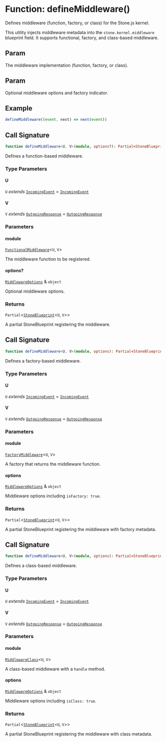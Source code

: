 # Function: defineMiddleware()

Defines middleware (function, factory, or class) for the Stone.js kernel.

This utility injects middleware metadata into the `stone.kernel.middleware` blueprint field.
It supports functional, factory, and class-based middleware.

## Param

The middleware implementation (function, factory, or class).

## Param

Optional middleware options and factory indicator.

## Example

```ts
defineMiddleware((event, next) => next(event))
```

## Call Signature

```ts
function defineMiddleware<U, V>(module, options?): Partial<StoneBlueprint<U, V>>;
```

Defines a function-based middleware.

### Type Parameters

#### U

`U` *extends* [`IncomingEvent`](../../../events/IncomingEvent/classes/IncomingEvent.md) = [`IncomingEvent`](../../../events/IncomingEvent/classes/IncomingEvent.md)

#### V

`V` *extends* [`OutgoingResponse`](../../../events/OutgoingResponse/classes/OutgoingResponse.md) = [`OutgoingResponse`](../../../events/OutgoingResponse/classes/OutgoingResponse.md)

### Parameters

#### module

[`FunctionalMiddleware`](../../../declarations/type-aliases/FunctionalMiddleware.md)\<`U`, `V`\>

The middleware function to be registered.

#### options?

[`MiddlewareOptions`](../../../declarations/interfaces/MiddlewareOptions.md) & `object`

Optional middleware options.

### Returns

`Partial`\<[`StoneBlueprint`](../../../options/StoneBlueprint/interfaces/StoneBlueprint.md)\<`U`, `V`\>\>

A partial StoneBlueprint registering the middleware.

## Call Signature

```ts
function defineMiddleware<U, V>(module, options): Partial<StoneBlueprint<U, V>>;
```

Defines a factory-based middleware.

### Type Parameters

#### U

`U` *extends* [`IncomingEvent`](../../../events/IncomingEvent/classes/IncomingEvent.md) = [`IncomingEvent`](../../../events/IncomingEvent/classes/IncomingEvent.md)

#### V

`V` *extends* [`OutgoingResponse`](../../../events/OutgoingResponse/classes/OutgoingResponse.md) = [`OutgoingResponse`](../../../events/OutgoingResponse/classes/OutgoingResponse.md)

### Parameters

#### module

[`FactoryMiddleware`](../../../declarations/type-aliases/FactoryMiddleware.md)\<`U`, `V`\>

A factory that returns the middleware function.

#### options

[`MiddlewareOptions`](../../../declarations/interfaces/MiddlewareOptions.md) & `object`

Middleware options including `isFactory: true`.

### Returns

`Partial`\<[`StoneBlueprint`](../../../options/StoneBlueprint/interfaces/StoneBlueprint.md)\<`U`, `V`\>\>

A partial StoneBlueprint registering the middleware with factory metadata.

## Call Signature

```ts
function defineMiddleware<U, V>(module, options): Partial<StoneBlueprint<U, V>>;
```

Defines a class-based middleware.

### Type Parameters

#### U

`U` *extends* [`IncomingEvent`](../../../events/IncomingEvent/classes/IncomingEvent.md) = [`IncomingEvent`](../../../events/IncomingEvent/classes/IncomingEvent.md)

#### V

`V` *extends* [`OutgoingResponse`](../../../events/OutgoingResponse/classes/OutgoingResponse.md) = [`OutgoingResponse`](../../../events/OutgoingResponse/classes/OutgoingResponse.md)

### Parameters

#### module

[`MiddlewareClass`](../../../declarations/type-aliases/MiddlewareClass.md)\<`U`, `V`\>

A class-based middleware with a `handle` method.

#### options

[`MiddlewareOptions`](../../../declarations/interfaces/MiddlewareOptions.md) & `object`

Middleware options including `isClass: true`.

### Returns

`Partial`\<[`StoneBlueprint`](../../../options/StoneBlueprint/interfaces/StoneBlueprint.md)\<`U`, `V`\>\>

A partial StoneBlueprint registering the middleware with class metadata.
